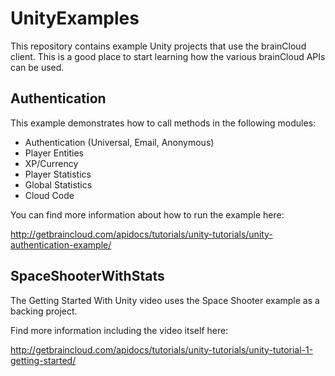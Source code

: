 # UnityExamples

This repository contains example Unity projects that use the brainCloud client. This is a good place to start learning how the various brainCloud APIs can be used.

## Authentication

This example demonstrates how to call methods in the following modules:

- Authentication (Universal, Email, Anonymous)
- Player Entities
- XP/Currency
- Player Statistics
- Global Statistics
- Cloud Code

You can find more information about how to run the example here:

http://getbraincloud.com/apidocs/tutorials/unity-tutorials/unity-authentication-example/


## SpaceShooterWithStats

The Getting Started With Unity video uses the Space Shooter example as a backing project. 

Find more information including the video itself here:

http://getbraincloud.com/apidocs/tutorials/unity-tutorials/unity-tutorial-1-getting-started/

